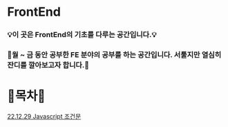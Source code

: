 # FrontEnd 

### 💡이 곳은 FrontEnd의 기초를 다루는 공간입니다.💡
### 🌱월 ~ 금 동안 공부한 FE 분야의 공부를 하는 공간입니다. 서툴지만 열심히 잔디를 깔아보고자 합니다.🌱


# 🌼목차🌼
[22.12.29 Javascript 조건문](https://github.com/bright-affection/Frontend/blob/main/javascript_study/javascript%20%EC%A1%B0%EA%B1%B4%EB%AC%B8.md)
